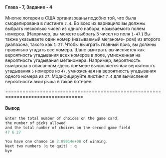 #### Глава - 7, Задание - 4 ####

Многие лотереи в США организованы подобно той, что была смоделирована
в листинге ```7.4```. Во всех их вариациях вы должны выбрать несколько чисел из
одного набора, называемого полем номеров. (Например, вы можете выбрать 5
чисел из поля ```1-47```.) Вы также указываете один номер (называемый меганоме-
ром) из второго диапазона, такого как ```1-27```. Чтобы выиграть главный приз, вы
должны правильно угадать все номера. Шанс выиграть вычисляется как
вероятность угадывания всех номеров в поле, умноженная на вероятность
угадывания меганомера. Например, вероятность выигрыша в описанном здесь
примере вычисляется как вероятность угадывания ```5``` номеров из ```47```, умноженная на
вероятность угадывания одного номера из ```27```. Модифицируйте листинг ```7.4``` для
вычисления вероятности выигрыша в такой лотерее.

=================================================================================
#### Вывод ####
```objectivec
Enter the total number of choices on the game card,
the number of picks allowed
and the total number of choices on the second game field
47 6 27

You have one chance in 2.89914e+08 of winning.
Next two numbers (q to quit) : q
bye
```
